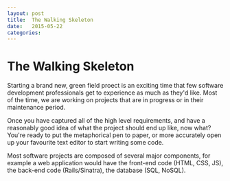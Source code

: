 ```yaml
---
layout: post
title:  The Walking Skeleton
date:	2015-05-22
categories:
---
```

The Walking Skeleton
=======
Starting a brand new, green field proect is an exciting time that few software development professionals get to experience as much as they'd like. Most of the time, we are working on projects that are in progress or in their maintenance period.

Once you have captured all of the high level requirements, and have a reasonably good idea of what the project should end up like, now what? You're ready to put the metaphorical pen to paper, or more accurately open up your favourite text editor to start writing some code.

Most software projects are composed of several major components, for example a web application would have the front-end code (HTML, CSS, JS), the back-end code (Rails/Sinatra), the database (SQL, NoSQL).
